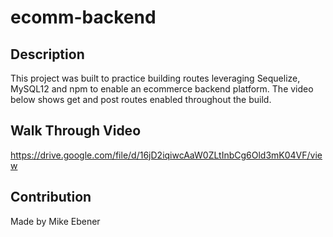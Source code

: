 # ecomm-backend

## Description
This project was built to practice building routes leveraging Sequelize, MySQL12 and npm to enable an ecommerce backend platform.  The video below shows get and post routes enabled throughout the build.

## Walk Through Video
https://drive.google.com/file/d/16jD2iqiwcAaW0ZLtInbCg6Old3mK04VF/view




## Contribution
Made by Mike Ebener
